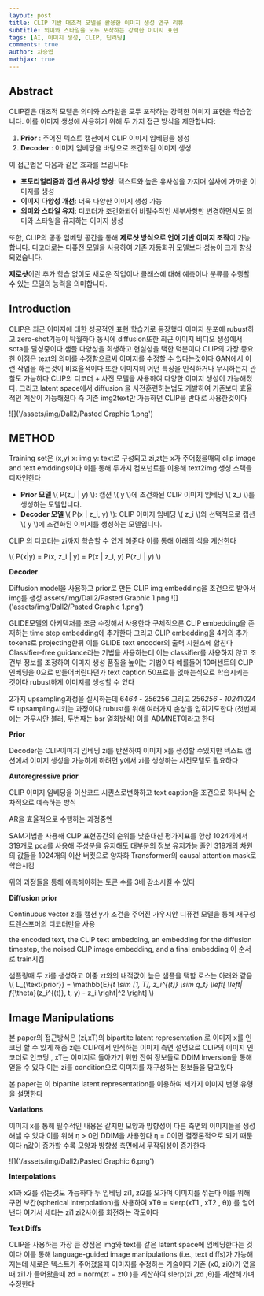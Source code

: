 ```yaml
---
layout: post
title: CLIP 기반 대조적 모델을 활용한 이미지 생성 연구 리뷰
subtitle: 의미와 스타일을 모두 포착하는 강력한 이미지 표현
tags: [AI, 이미지 생성, CLIP, 딥러닝]
comments: true
author: 차승엽
mathjax: true
---
```


## Abstract

CLIP같은 대조적 모델은 의미와 스타일을 모두 포착하는 강력한 이미지 표현을 학습합니다. 이를 이미지 생성에 사용하기 위해 두 가지 접근 방식을 제안합니다:

1. **Prior** : 주어진 텍스트 캡션에서 CLIP 이미지 임베딩을 생성
2. **Decoder** : 이미지 임베딩을 바탕으로 조건화된 이미지 생성

이 접근법은 다음과 같은 효과를 보입니다:
- **포토리얼리즘과 캡션 유사성 향상**: 텍스트와 높은 유사성을 가지며 실사에 가까운 이미지를 생성
- **이미지 다양성 개선**: 더욱 다양한 이미지 생성 가능
- **의미와 스타일 유지**: 디코더가 조건화되어 비필수적인 세부사항만 변경하면서도 의미와 스타일을 유지하는 이미지 생성

또한, CLIP의 공동 임베딩 공간을 통해 **제로샷 방식으로 언어 기반 이미지 조작**이 가능합니다. 디코더로는 디퓨전 모델을 사용하여 기존 자동회귀 모델보다 성능이 크게 향상되었습니다.

**제로샷**이란 추가 학습 없이도 새로운 작업이나 클래스에 대해 예측이나 분류를 수행할 수 있는 모델의 능력을 의미합니다.

## Introduction

CLIP은 최근 이미지에 대한 성공적인 표현 학습기로 등장했다 이미지 분포에 rubust하고 zero-shot기능이 탁월하다 동시에 diffusion또한 최근 이미지 비디오 생성에서 sota를 달성중이다 샘플 다양성을 희생하고 현실성을 택한 덕분이다
CLIP의 가장 중요한 이점은 text의 의미를 수정함으로써 이미지를 수정할 수 있다는것이다 GAN에서 이런 작업을 하는것이 비효율적이다 또한 이미지의 어떤 특징을 인식하거나 무시하는지 관찰도 가능하다
CLIP의 디코더 + 사전 모델을 사용하여 다양한 이미지 생성이 가능해졌다. 그리고 latent space에서 diffusion 을 사전훈련하는법도 개발하여 기존보다 효율적인 계산이 가능해졌다 즉 기존 img2text만 가능하던 CLIP을 반대로 사용한것이다

![]('/assets/img/Dall2/Pasted Graphic 1.png')

## METHOD

Training set은 (x,y) x: img y: text로 구성되고 zi,zt는 x가 주어졌을때의 clip image and text emddings이다 이를 통해 두가지 컴포넌트를 이용해 text2img 생성 스택을 디자인한다

- **Prior 모델** \\( P(z_i | y) \\): 캡션 \\( y \\)에 조건화된 CLIP 이미지 임베딩 \\( z_i \\)를 생성하는 모델입니다.
- **Decoder 모델** \\( P(x | z_i, y) \\): CLIP 이미지 임베딩 \\( z_i \\)와 선택적으로 캡션 \\( y \\)에 조건화된 이미지를 생성하는 모델입니다.

CLIP 의 디코더는 zi까지 학습할 수 있게 해준다 이를 통해 아래의 식을 계산한다

\\( P(x|y) = P(x, z_i | y) = P(x | z_i, y) P(z_i | y) \\)

**Decoder**

Diffusion model을 사용하고 prior로 만든 CLIP img embedding을 조건으로 받아서 img를 생성
assets/img/Dall2/Pasted Graphic 1.png
![]('assets/img/Dall2/Pasted Graphic 1.png')

GLIDE모델의 아키텍처를 조금 수정해서 사용한다 구체적으론 CLIP embedding을 존재하는 time step embedding에 추가한다 그리고 CLIP embedding을 4개의 추가 tokens로 projecting한뒤 이를 GLIDE text encoder의 출력 시퀀스에 합친다
Classifier-free guidance라는 기법을 사용하는데 이는 classifier를 사용하지 않고 조건부 정보를 조정하여 이미지 생성 품질을 높이는 기법이다 예를들어 10퍼센트의 CLIP인베딩을 0으로 만들어버린다던가 text caption 50프로를 없애는식으로 학습시키는 것이다 rubust하게 이미지를 생성할 수 있다

2가지 upsampling과정을 실시하는데 64*64 - 256*256 그리고 256*256 - 1024*1024로 upsampling시키는 과정이다 rubust를 위해 여러가지 손상을 입히기도한다 (첫번째에는 가우시안 블러, 두번째는 bsr 열화방식) 이를 ADMNET이라고 한다

**Prior**

Decoder는 CLIP이미지 임베딩 zi를 반전하여 이미지 x를 생성할 수있지만 텍스트 캡션에서 이미지 생성을 가능하게 하려면 y에서 zi를 생성하는 사전모델도 필요하다

**Autoregressive prior**

CLIP 이미지 임베딩을 이산코드 시퀀스로변화하고 text caption을 조건으로 하나씩 순차적으로 예측하는 방식

AR을 효율적으로 수행하는 과정중엔 

SAM기법을 사용해 CLIP 표현공간의 순위를 낮춘대신 평가지표를 향상
1024개에서 319개로 pca를 사용해 주성분을 유지해도 대부분의 정보 유지가능
줄인 319개의 차원의 값들을 1024개의 이산 버킷으로 양자화
Transformer의 causal attention mask로 학습시킴

위의 과정들을 통해 예측해야하는 토큰 수를 3배 감소시킬 수 있다

**Diffusion prior** 

Continuous vector zi를 캡션 y가 조건을 주어진 가우시안 디퓨전 모델을 통해 재구성 트렌스포머의 디코더만을 사용

the encoded text, the CLIP text embedding, an embedding for the diffusion timestep, the noised CLIP image embedding, and a final embedding
이 순서로 train시킴

샘플링때 두 zi를 생성하고 이중 zt와의 내적값이 높은 샘플을 택함 로스는 아래와 같음
\\( L_{\text{prior}} = \mathbb{E}_{t \sim [1, T], z_i^{(t)} \sim q_t} \left[ \left\| f_{\theta}(z_i^{(t)}, t, y) - z_i \right\|^2 \right] \\)

## Image Manipulations

본 paper의 접근방식은 (zi,xT)의 bipartite latent representation 로 이미지 x를 인코딩 할 수 있게 해줌 zi는 CLIP에서 인식하는 이미지 측면 설명으로 CLIP의 이미지 인코더로 인코딩 , xT는 이미지로 돌아가기 위한 잔여 정보들로 DDIM Inversion을 통해 얻을 수 있다 이는 zi를 condition으로 이미지를 재구성하는 정보들을 담고있다

본 paper는 이 bipartite latent representation를 이용하여 세가지 이미지 변형 유형을 설명한다

**Variations**

이미지 x를 통해 필수적인 내용은 같지만 모양과 방향성이 다른 측면의 이미지들을 생성해낼 수 있다 이를 위해 η > 0인 DDIM을 사용한다  η = 0이면 결정론적으로 되기 때문이다 η값이 증가할 수록 모양과 방향성 측면에서 무작위성이 증가한다

![]('/assets/img/Dall2/Pasted Graphic 6.png')

**Interpolations**

x1과 x2를 섞는것도 가능하다 두 임베딩 zi1, zi2를 오가며 이미지를 섞는다 이를 위해 구면 보간(spherical interpolation)을 사용하여 xTθ = slerp(xT1 , xT2 , θ)) 를 얻어낸다 여기서 세타는 zi1 zi2사이를 회전하는 각도이다

**Text Diffs**

CLIP을 사용하는 가장 큰 장점은 img와 text를 같은 latent space에 임베딩한다는 것이다 이를 통해 language-guided image manipulations (i.e., text diffs)가 가능해지는데  새로은 텍스트가 주어졌을때 이미지를 수정하는 기술이다 기존 (x0, zi0)가 있을때 zi1가 들어왔을때 zd = norm(zt − zt0 )를 계산하여  slerp(zi ,zd ,θ)를 계산해가며 수정한다
